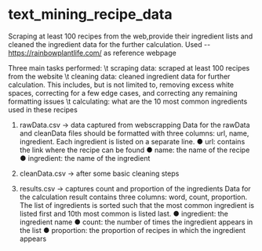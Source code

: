 # text_mining_recipe_data

Scraping at least 100 recipes from the web,provide their ingredient lists and cleaned the ingredient data for the further calculation.
Used -- https://rainbowplantlife.com/ as reference webpage

Three main tasks performed: 
 \t scraping data: scraped at least 100 recipes from the website
\t cleaning data: cleaned ingredient data for further calculation. This includes, but is not limited to, removing excess white spaces, correcting for a few edge cases, and correcting any remaining formatting issues
\t calculating: what are the 10 most common ingredients used in these recipes

1. rawData.csv -> data captured from webscrapping
  Data for the rawData and cleanData files should be formatted with three columns: url, name, ingredient.
  Each ingredient is listed on a separate line.
   ● url: contains the link where the recipe can be found
   ● name: the name of the recipe
   ● ingredient: the name of the ingredient
    
2. cleanData.csv -> after some basic cleaning steps

3. results.csv -> captures count and proportion of the ingredients
Data for the calculation result contains three columns: word, count, proportion. 
The list of ingredients is sorted such that the most common ingredient is listed first and 10th most common is listed last.
  ● ingredient: the ingredient name
  ● count: the number of times the ingredient appears in the list
  ● proportion: the proportion of recipes in which the ingredient appears
